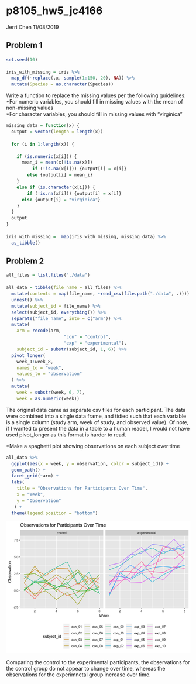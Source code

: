 p8105\_hw5\_jc4166
================
Jerri Chen
11/08/2019

## Problem 1

``` r
set.seed(10)

iris_with_missing = iris %>% 
  map_df(~replace(.x, sample(1:150, 20), NA)) %>%
  mutate(Species = as.character(Species))
```

Write a function to replace the missing values per the following
guidelines:  
*For numeric variables, you should fill in missing values with the mean
of non-missing values  
*For character variables, you should fill in missing values with
“virginica”

``` r
missing_data = function(x) {
  output = vector(length = length(x))
  
  for (i in 1:length(x)) {
    
    if (is.numeric(x[i])) {
      mean_i = mean(x[!is.na(x)])
          if (!is.na(x[i])) {output[i] = x[i]} 
        else {output[i] = mean_i}
    }
    else if (is.character(x[i])) {
        if (!is.na(x[i])) {output[i] = x[i]} 
      else {output[i] = "virginica"}
    }
  }
  output
}

iris_with_missing =  map(iris_with_missing, missing_data) %>% 
  as_tibble()
```

## Problem 2

``` r
all_files = list.files("./data")

all_data = tibble(file_name = all_files) %>% 
  mutate(contents = map(file_name, ~read_csv(file.path("./data", .)))) %>% 
  unnest() %>% 
  mutate(subject_id = file_name) %>% 
  select(subject_id, everything()) %>% 
  separate("file_name", into = c("arm")) %>% 
  mutate(
    arm = recode(arm, 
                      "con" = "control",
                      "exp" = "experimental"),
    subject_id = substr(subject_id, 1, 6)) %>% 
  pivot_longer(
    week_1:week_8,
    names_to = "week",
    values_to = "observation"
  ) %>% 
  mutate(
    week = substr(week, 6, 7),
    week = as.numeric(week))
```

The original data came as separate csv files for each participant. The
data were combined into a single data frame, and tidied such that each
variable is a single column (study arm, week of study, and observed
value). Of note, if I wanted to present the data in a table to a human
reader, I would not have used pivot\_longer as this format is harder to
read.

\*Make a spaghetti plot showing observations on each subject over time

``` r
all_data %>% 
  ggplot(aes(x = week, y = observation, color = subject_id)) + 
  geom_path() + 
  facet_grid(~arm) +
  labs(
    title = "Observations for Participants Over Time",
    x = "Week",
    y = "Observation"
   ) + 
  theme(legend.position = "bottom")
```

![](p8105_hw5_jc4166_files/figure-gfm/unnamed-chunk-4-1.png)<!-- -->

Comparing the control to the experimental participants, the observations
for the control group do not appear to change over time, whereas the
observations for the experimnetal group increase over time.
